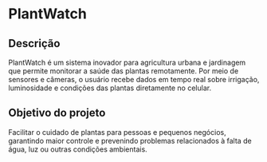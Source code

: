 # PlantWatch
## Descrição  
PlantWatch é um sistema inovador para agricultura urbana e jardinagem que permite monitorar a saúde das plantas remotamente. Por meio de sensores e câmeras, o usuário recebe dados em tempo real sobre irrigação, luminosidade e condições das plantas diretamente no celular.

## Objetivo do projeto  
Facilitar o cuidado de plantas para pessoas e pequenos negócios, garantindo maior controle e prevenindo problemas relacionados à falta de água, luz ou outras condições ambientais.

